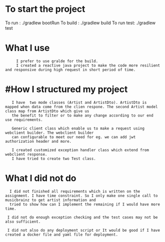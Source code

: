 
# To start the project

To run :  ./gradlew bootRun
To build : ./gradlew build
To run test: ./gradlew test

# What I use
         I prefer to use gralde for the build. 
         I created a reactive java project to make the code more resilient and responsive during high request in short period of time.
# #How I structured my project
       I have  two mode classes (Artist and ArtistDto). ArtistDto is mapped when data come from the clien respone. The second Artist model class map from ArtistDto which give us
       the benefit to filter or to make any change according to our end use requirements. 

       Generic client class which enable us to make a request using webclient builder. The webclient builder
       can configurable to meet our need for eg. we can add jwt authorization header and more. 

       I created customized exception handler class which extend from webclient response.
       I have tried to create two Test class.

# What I did not do 
      I did not finished all requirements which is written on the assignment. I have time constraint. So I only make one single call to musicbrainz to get artist information and
      tried to show how can I implement the remaining if I would have more time.
     
     I did not do enough exception checking and the test cases may not be also sufficient. 
    
     I did not also do any deployment script or It would be good if I have created a docker file and yaml file for deployment. 